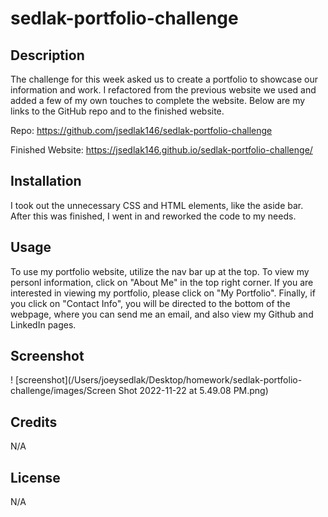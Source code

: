 # sedlak-portfolio-challenge

## Description

The challenge for this week asked us to create a portfolio to showcase our information and work.  I refactored from the previous website we used and added a few of my own touches to complete the website.  Below are my links to the GitHub repo and to the finished website.

Repo: https://github.com/jsedlak146/sedlak-portfolio-challenge

Finished Website: https://jsedlak146.github.io/sedlak-portfolio-challenge/



## Installation

I took out the unnecessary CSS and HTML elements, like the aside bar.  After this was finished, I went in and reworked the code to my needs.

## Usage

To use my portfolio website, utilize the nav bar up at the top.  To view my personl information, click on "About Me" in the top right corner.  If you are interested in viewing my portfolio, please click on "My Portfolio".  Finally, if you click on "Contact Info", you will be directed to the bottom of the webpage, where you can send me an email, and also view my Github and LinkedIn pages.

## Screenshot

! [screenshot](/Users/joeysedlak/Desktop/homework/sedlak-portfolio-challenge/images/Screen Shot 2022-11-22 at 5.49.08 PM.png)

## Credits

N/A

## License

N/A